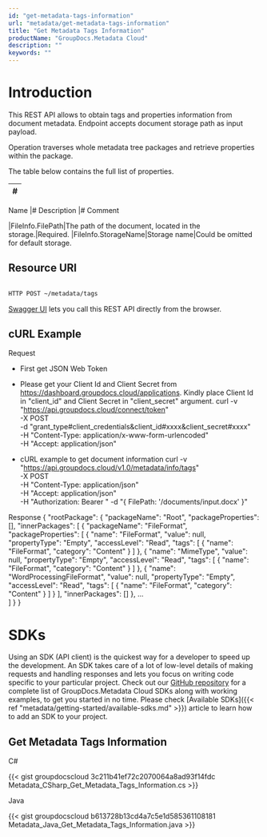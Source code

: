 ```yaml
---
id: "get-metadata-tags-information"
url: "metadata/get-metadata-tags-information"
title: "Get Metadata Tags Information"
productName: "GroupDocs.Metadata Cloud"
description: ""
keywords: ""
---
```






# Introduction #

This REST API allows to obtain tags and properties information from document metadata. Endpoint accepts document storage path as input payload.

Operation traverses whole metadata tree packages and retrieve properties within the package. 

The table below contains the full list of properties.


|#
|---
Name
|#
Description
|#
Comment

|FileInfo.FilePath|The path of the document, located in the storage.|Required.
|FileInfo.StorageName|Storage name|Could be omitted for default storage.

## Resource URI ##

```html 

HTTP POST ~/metadata/tags

 ```

[Swagger UI](https://apireference.groupdocs.cloud/metadata/#/Info/Tags) lets you call this REST API directly from the browser. 

## cURL Example ##


 Request
* First get JSON Web Token
* Please get your Client Id and Client Secret from https://dashboard.groupdocs.cloud/applications. Kindly place Client Id in "client_id" and Client Secret in "client_secret" argument.
curl -v "https://api.groupdocs.cloud/connect/token" \
-X POST \
-d "grant_type#client_credentials&client_id#xxxx&client_secret#xxxx" \
-H "Content-Type: application/x-www-form-urlencoded" \
-H "Accept: application/json"
   
* cURL example to get document information
curl -v "https://api.groupdocs.cloud/v1.0/metadata/info/tags" \
-X POST \
-H "Content-Type: application/json" \
-H "Accept: application/json" \
-H "Authorization: Bearer <jwt token>"
-d "{ FilePath: '/documents/input.docx' }"


 Response
{
    "rootPackage": {
        "packageName": "Root",
        "packageProperties": [],
        "innerPackages": [
            {
                "packageName": "FileFormat",
                "packageProperties": [
                    {
                        "name": "FileFormat",
                        "value": null,
                        "propertyType": "Empty",
                        "accessLevel": "Read",
                        "tags": [
                            {
                                "name": "FileFormat",
                                "category": "Content"
                            }
                        ]
                    },
                    {
                        "name": "MimeType",
                        "value": null,
                        "propertyType": "Empty",
                        "accessLevel": "Read",
                        "tags": [
                            {
                                "name": "FileFormat",
                                "category": "Content"
                            }
                        ]
                    },
                    {
                        "name": "WordProcessingFileFormat",
                        "value": null,
                        "propertyType": "Empty",
                        "accessLevel": "Read",
                        "tags": [
                            {
                                "name": "FileFormat",
                                "category": "Content"
                            }
                        ]
                    }
                ],
                "innerPackages": []
            },
...            
        ]
    }
}



# SDKs #

Using an SDK (API client) is the quickest way for a developer to speed up the development. An SDK takes care of a lot of low-level details of making requests and handling responses and lets you focus on writing code specific to your particular project. Check out our [GitHub repository](https://github.com/groupdocs-metadata-cloud) for a complete list of GroupDocs.Metadata Cloud SDKs along with working examples, to get you started in no time. Please check [Available SDKs]({{< ref "metadata/getting-started/available-sdks.md" >}}) article to learn how to add an SDK to your project.


## Get Metadata Tags Information ##


 C#



{{< gist groupdocscloud 3c211b41ef72c2070064a8ad93f14fdc Metadata_CSharp_Get_Metadata_Tags_Information.cs >}}





 Java




{{< gist groupdocscloud b613728b13cd4a7c5e1d585361108181 Metadata_Java_Get_Metadata_Tags_Information.java >}}




